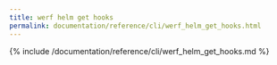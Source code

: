 ```yaml
---
title: werf helm get hooks
permalink: documentation/reference/cli/werf_helm_get_hooks.html
---
```


{% include /documentation/reference/cli/werf_helm_get_hooks.md %}
